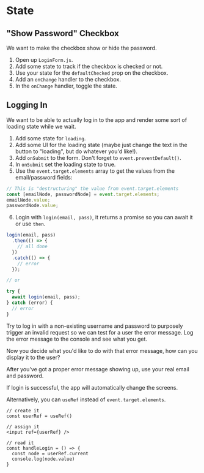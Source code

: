 # State

## "Show Password" Checkbox

We want to make the checkbox show or hide the password.

1. Open up `LoginForm.js`.
2. Add some state to track if the checkbox is checked or not.
3. Use your state for the `defaultChecked` prop on the checkbox.
4. Add an `onChange` handler to the checkbox.
5. In the `onChange` handler, toggle the state.

## Logging In

We want to be able to actually log in to the app and render some sort of loading state while we wait.

1. Add some state for `loading`.
2. Add some UI for the loading state (maybe just change the text in the button to "loading", but do whatever you'd like!).
3. Add `onSubmit` to the form. Don't forget to `event.preventDefault()`.
4. In `onSubmit` set the loading state to true.
5. Use the `event.target.elements` array to get the values from the email/password fields:

```jsx
// This is "destructuring" the value from event.target.elements
const [emailNode, passwordNode] = event.target.elements;
emailNode.value;
passwordNode.value;
```

6. Login with `login(email, pass)`, it returns a promise so you can await it or use `then`.

```jsx
login(email, pass)
  .then(() => {
    // all done
  })
  .catch(() => {
    // error
  });

// or

try {
  await login(email, pass);
} catch (error) {
  // error
}
```

Try to log in with a non-existing username and password to purposely trigger an invalid request so we can test for a user the error message. Log the error message to the console and see what you get.

Now you decide what you'd like to do with that error message, how can you display it to the user?

After you've got a proper error message showing up, use your real email and password.

If login is successful, the app will automatically change the screens.

Alternatively, you can `useRef` instead of `event.target.elements`.

```
// create it
const userRef = useRef()

// assign it
<input ref={userRef} />

// read it
const handleLogin = () => {
  const node = userRef.current
  console.log(node.value)
}
```
